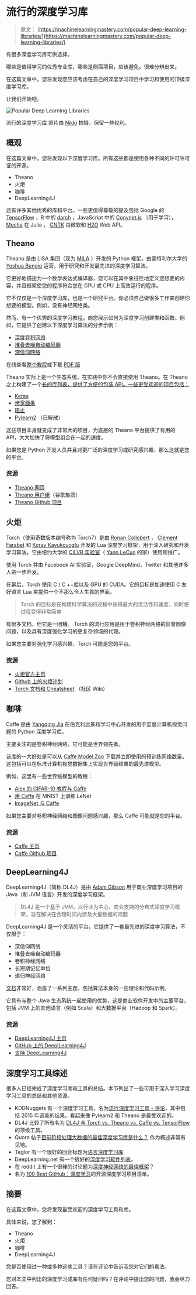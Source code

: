 # 流行的深度学习库

> 原文： [https://machinelearningmastery.com/popular-deep-learning-libraries/](https://machinelearningmastery.com/popular-deep-learning-libraries/)

有很多深度学习库可供选择。

哪些是值得学习的优秀专业库，哪些是侧面项目，应该避免。很难分辨出来。

在这篇文章中，您将发现您应该考虑在自己的深度学习项目中学习和使用的顶级深度学习库。

让我们开始吧。

![Popular Deep Learning Libraries](img/d901ddd6726290886da25ffca5932512.jpg)

流行的深度学习库
照片由 [Nikki](https://www.flickr.com/photos/nikkis_pikkis/1112212508/) 拍摄，保留一些权利。

## 概观

在这篇文章中，您将发现以下深度学习库。所有这些都是使用各种不同的许可许可证的开源。

*   Theano
*   火炬
*   咖啡
*   DeepLearning4J

还有许多其他优秀的库和平台。一些更值得尊敬的提及包括 Google 的 [TensorFlow](https://www.tensorflow.org/) ，R 中的 [darch](http://cran.um.ac.ir/web/packages/darch/index.html) ，JavaScript 中的 [Convnet.js](http://cs.stanford.edu/people/karpathy/convnetjs/) （用于学习）， [Mocha](https://github.com/pluskid/Mocha.jl) 在 Julia ， [CNTK](https://github.com/Microsoft/CNTK) 由微软和 [H2O](http://www.h2o.ai/) Web API。

## Theano

Theano 是由 LISA 集团（现为 [MILA](http://mila.umontreal.ca/en/) ）开发的 Python 框架，由蒙特利尔大学的 [Yoshua Bengio](http://www.iro.umontreal.ca/~bengioy/yoshua_en/index.html) 运营，用于研究和开发最先进的深度学习算法。

它更好地描述为一个数学表达式编译器，您可以在其中象征性地定义您想要的内容，并且框架使您的程序符合您在 GPU 或 CPU 上高效运行的程序。

它不仅仅是一个深度学习库，也是一个研究平台。你必须自己做很多工作来创建你想要的模型。例如，没有神经网络类。

然而，有一个优秀的深度学习教程，向您展示如何为深度学习创建类和函数。例如，它提供了创建以下深度学习算法的分步示例：

*   [深度卷积网络](http://deeplearning.net/tutorial/lenet.html)
*   [堆叠去噪自动编码器](http://deeplearning.net/tutorial/SdA.html)
*   [深信仰网络](http://deeplearning.net/tutorial/DBN.html)

在线查看[整个教程](http://deeplearning.net/tutorial/contents.html)或下载 [PDF 版](http://deeplearning.net/tutorial/deeplearning.pdf)

Theano 实际上是一个生态系统，在实践中你不会直接使用 Theano。在 Theano 之上构建了一个[长的库列表，提供了方便的包装 API。一些更受欢迎的项目包括：](https://github.com/Theano/Theano/wiki/Related-projects)

*   [Keras](http://keras.io/)
*   [烤宽面条](https://github.com/Lasagne/Lasagne)
*   [阻止](https://github.com/mila-udem/blocks)
*   [Pylearn2](http://deeplearning.net/software/pylearn2/) （已解散）

这些项目本身就变成了非常大的项目，为底层的 Theano 平台提供了有用的 API，大大加快了将模型组合在一起的速度。

如果您是 Python 开发人员并且对更广泛的深度学习或研究感兴趣，那么这就是您的平台。

### 资源

*   [Theano 网页](http://deeplearning.net/software/theano/)
*   [Theano 用户组](https://groups.google.com/forum/#!forum/theano-users)（谷歌集团）
*   [Theano Github 项目](https://github.com/Theano/Theano/)

## 火炬

Torch（使用奇数版本编号称为 Torch7）是由 [Ronan Collobert](https://www.linkedin.com/in/ronan-collobert-b110aa8) ， [Clement Farabet](https://www.linkedin.com/in/clementfarabet) 和 [Koray Kavukcuoglu](https://uk.linkedin.com/in/koray-kavukcuoglu-0439a720) 开发的 Lua 深度学习框架，用于深入研究和开发学习算法。它由纽约大学的 [CILVR 实验室](http://cilvr.nyu.edu/doku.php?id=start)（ [Yann LeCun](https://www.linkedin.com/in/yann-lecun-0b999) 的家）使用和推广。

使用 Torch 并由 Facebook AI 实验室，Google DeepMind，Twitter 和其他许多人进一步开发。

在幕后，Torch 使用 C / C ++库以及 GPU 的 CUDA。它的目标是加速使用 C 友好语言 Lua 来提供一个不那么令人生畏的界面。

> Torch 的目标是在构建科学算法的过程中获得最大的灵活性和速度，同时使过程变得非常简单

有很多文档，但它是一团糟。 Torch 的流行应用是用于卷积神经网络的监督图像问题，以及具有深度强化学习的更复杂领域的代理。

如果您主要对强化学习感兴趣，Torch 可能是您的平台。

### 资源

*   [火炬官方主页](http://torch.ch/)
*   [Github 上的火炬计划](https://github.com/torch/torch7)
*   [Torch 文档和 Cheatsheet](https://github.com/torch/torch7/wiki/Cheatsheet) （社区 Wiki）

## 咖啡

Caffe 是由 [Yangqing Jia](https://www.linkedin.com/in/yangqing-jia-a67037b) 在伯克利远景和学习中心开发的用于监督计算机视觉问题的 Python 深度学习库。

主要关注的是卷积神经网络，它可能是世界领先者。

该库的一大好处是可以从 [Caffe Model Zoo](http://caffe.berkeleyvision.org/model_zoo.html) 下载并立即使用的预训练网络数量。这包括可以在标准计算机视觉数据集上实现世界级结果的最先进模型。

例如，这里有一些世界级模型的教程：

*   [Alex 的 CIFAR-10 教程与 Caffe](http://caffe.berkeleyvision.org/gathered/examples/cifar10.html)
*   [用 Caffe](http://caffe.berkeleyvision.org/gathered/examples/mnist.html) 在 MNIST 上训练 LeNet
*   [ImageNet 与 Caffe](http://caffe.berkeleyvision.org/gathered/examples/imagenet.html)

如果您主要对卷积神经网络和图像问题感兴趣，那么 Caffe 可能就是您的平台。

### 资源

*   [Caffe 主页](http://caffe.berkeleyvision.org/)
*   [Caffe Github 项目](https://github.com/BVLC/caffe)

## DeepLearning4J

DeepLearning4J（简称 DL4J）是由 [Adam Gibson](https://www.linkedin.com/in/agibsonccc) 用于商业深度学习项目的 Java（和 JVM 语言）开发的深度学习框架。

> DL4J 是一个基于 JVM，以行业为中心，商业支持的分布式深度学习框架，旨在解决在合理时间内涉及大量数据的问题

DeepLearning4J 是一个灵活的平台，它提供了一套最先进的深度学习算法，不仅限于：

*   深信仰网络
*   堆叠去噪自动编码器
*   卷积神经网络
*   长短期记忆单位
*   递归神经网络

[文档](http://deeplearning4j.org/documentation)非常好，涵盖了一系列主题，包括算法本身的一些理论和代码示例。

它具有与整个 Java 生态系统一起使用的优势，这是商业软件开发中的主要平台，包括 JVM 上的其他语言（例如 Scala）和大数据平台（Hadoop 和 Spark）。

### 资源

*   [DeepLearning4J 主页](http://deeplearning4j.org/)
*   [GitHub 上的 DeeplLearning4J](https://github.com/deeplearning4j/deeplearning4j)
*   [支持 DeepLearning4J](http://skymind.io/)

## 深度学习工具综述

很多人已经完成了深度学习库和工具的总结。本节列出了一些可用于深入学习深度学习工具的总结和其他资源。

*   KDDNuggets 有一个深度学习工具，名为[流行深度学习工具 - 评论](http://www.kdnuggets.com/2015/06/popular-deep-learning-tools.html)，其中包括 2015 年调查的结果。看起来像 Pylearn2 和 Theano 是最受欢迎的。
*   DL4J 比较了所有名为 [DL4J 与 Torch vs. Theano vs. Caffe vs. TensorFlow](http://deeplearning4j.org/compare-dl4j-torch7-pylearn.html) 的顶级工具。
*   Quora 帖子[目前阶段处理大数据的最佳深度学习库是什么？](https://www.quora.com/What-is-the-best-deep-learning-library-at-the-current-stage-for-working-on-large-data) 作为概述非常有见地。
*   Teglor 有一个很好的回合标题为[语言深度学习库](http://www.teglor.com/b/deep-learning-libraries-language-cm569/)
*   DeepLearning.net 有一个很好的[深度学习软件列表](http://deeplearning.net/software_links/)。
*   在 reddit 上有一个很棒的讨论题为[深度神经网络的最佳框架](https://www.reddit.com/r/MachineLearning/comments/2c9x0s/best_framework_for_deep_neural_nets/)？
*   名为 [100 Best GitHub：深度学习](http://meta-guide.com/software-meta-guide/100-best-github-deep-learning)的开源深度学习项目清单。

## 摘要

在这篇文章中，您将发现最受欢迎的深度学习工具和库。

具体来说，您了解到：

*   Theano
*   火炬
*   咖啡
*   DeepLearning4J

您是否使用过一种或多种这些工具？请在评论中告诉我您对它们的看法。

您对本文中列出的深度学习或库有任何疑问吗？在评论中提出您的问题，我会尽力回答。